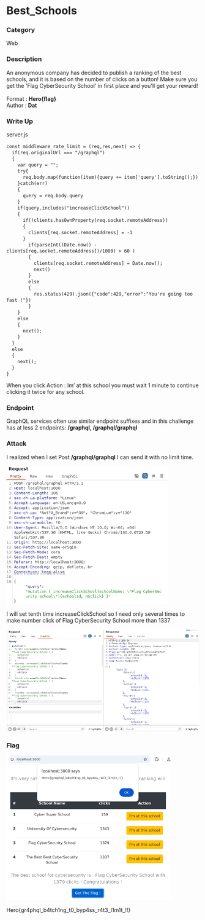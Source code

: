 # Best_Schools

### Category

Web

### Description

An anonymous company has decided to publish a ranking of the best schools, and it is based on the number of clicks on a button! Make sure you get the 'Flag CyberSecurity School' in first place and you'll get your reward!
<br><br>
Format : **Hero{flag}**<br>
Author : **Dat**

### Write Up

server.js

```
const middleware_rate_limit = (req,res,next) => {
  if(req.originalUrl === "/graphql")
  {
    var query = "";
    try{
      req.body.map(function(item){query += item['query'].toString();})
    }catch(err)
    {
      query = req.body.query
    }
    if(query.includes("increaseClickSchool"))
    {
      if(!clients.hasOwnProperty(req.socket.remoteAddress))
      {
        clients[req.socket.remoteAddress] = -1
      }
        if(parseInt((Date.now() - clients[req.socket.remoteAddress])/1000) > 60 )
        {
          clients[req.socket.remoteAddress] = Date.now();
          next()
        }
        else
        {
          res.status(429).json({"code":429,"error":"You're going too fast !"})
        }
    }
    else
    {
      next();
    }
  }
  else
  {
    next();
  }
}
```

When you click Action : Im’ at this school you must wait 1 minute to continue clicking it twice for any school.

### Endpoint

GraphQL services often use similar endpoint suffixes and in this challenge has at less  2 endpoints: <b>/graphql, /graphql/graphql</b>

### Attack

I realized when I set Post  <b>/graphql/graphql</b> I can send it with no limit time. 

![example](/Best_Schools/image_wirteup/image1.png)

I will set tenth time increaseClickSchool so I need only several times to make number click of Flag CyberSecurity School more than 1337

![example](/Best_Schools/image_wirteup/image2.png)


### Flag

![flag](/Best_Schools/image_wirteup/image3.png)

Hero{gr4phql_b4tch1ng_t0_byp4ss_r4t3_l1m1t_!!}